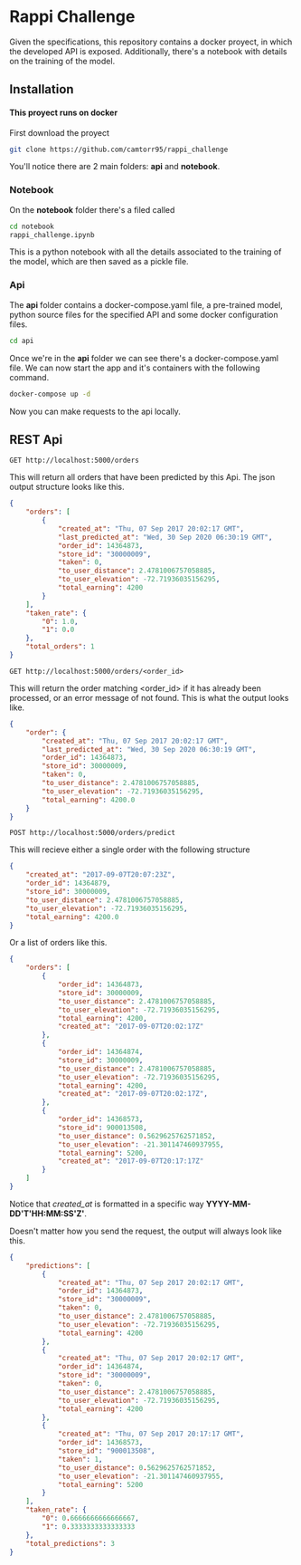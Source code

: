 # Rappi Challenge

Given the specifications, this repository contains a docker proyect, in which the developed API is exposed. Additionally, there's a notebook with details on the training of the model.

## Installation

#### This proyect runs on docker

First download the proyect

```bash
git clone https://github.com/camtorr95/rappi_challenge
```

You'll notice there are 2 main folders: **api** and **notebook**.

### Notebook
On the **notebook** folder there's a filed called


```bash
cd notebook
rappi_challenge.ipynb
```

This is a python notebook with all the details associated to the training of the model, which are then saved as a pickle file.

### Api

The **api** folder contains a docker-compose.yaml file, a pre-trained model, python source files for the specified API and some docker configuration files.

```bash
cd api
```

Once we're in the **api** folder we can see there's a docker-compose.yaml file. We can now start the app and it's containers with the following command.

```bash
docker-compose up -d
```

Now you can make requests to the api locally.

## REST Api

```url
GET http://localhost:5000/orders
```
This will return all orders that have been predicted by this Api. The json output structure looks like this.

```json
{
    "orders": [
        {
            "created_at": "Thu, 07 Sep 2017 20:02:17 GMT",
            "last_predicted_at": "Wed, 30 Sep 2020 06:30:19 GMT",
            "order_id": 14364873,
            "store_id": "30000009",
            "taken": 0,
            "to_user_distance": 2.4781006757058885,
            "to_user_elevation": -72.71936035156295,
            "total_earning": 4200
        }
    ],
    "taken_rate": {
        "0": 1.0,
        "1": 0.0
    },
    "total_orders": 1
}
```


```url
GET http://localhost:5000/orders/<order_id>
```
This will return the order matching <order_id> if it has already been processed, or an error message of not found. This is what the output looks like.

```json
{
    "order": {
        "created_at": "Thu, 07 Sep 2017 20:02:17 GMT",
        "last_predicted_at": "Wed, 30 Sep 2020 06:30:19 GMT",
        "order_id": 14364873,
        "store_id": 30000009,
        "taken": 0,
        "to_user_distance": 2.4781006757058885,
        "to_user_elevation": -72.71936035156295,
        "total_earning": 4200.0
    }
}
```


```url
POST http://localhost:5000/orders/predict
```
This will recieve either a single order with the following structure

```json
{
    "created_at": "2017-09-07T20:07:23Z",
    "order_id": 14364879,
    "store_id": 30000009,
    "to_user_distance": 2.4781006757058885,
    "to_user_elevation": -72.71936035156295,
    "total_earning": 4200.0
}
```

Or a list of orders like this.

```json
{
    "orders": [
        {
            "order_id": 14364873,
            "store_id": 30000009,
            "to_user_distance": 2.4781006757058885,
            "to_user_elevation": -72.71936035156295,
            "total_earning": 4200,
            "created_at": "2017-09-07T20:02:17Z"
        },
        {
            "order_id": 14364874,
            "store_id": 30000009,
            "to_user_distance": 2.4781006757058885,
            "to_user_elevation": -72.71936035156295,
            "total_earning": 4200,
            "created_at": "2017-09-07T20:02:17Z",
        },
        {
            "order_id": 14368573,
            "store_id": 900013508,
            "to_user_distance": 0.5629625762571852,
            "to_user_elevation": -21.301147460937955,
            "total_earning": 5200,
            "created_at": "2017-09-07T20:17:17Z"
        }
    ]
}
```

Notice that *created_at* is formatted in a specific way **YYYY-MM-DD'T'HH:MM:SS'Z'**.

Doesn't matter how you send the request, the output will always look like this.

```json
{
    "predictions": [
        {
            "created_at": "Thu, 07 Sep 2017 20:02:17 GMT",
            "order_id": 14364873,
            "store_id": "30000009",
            "taken": 0,
            "to_user_distance": 2.4781006757058885,
            "to_user_elevation": -72.71936035156295,
            "total_earning": 4200
        },
        {
            "created_at": "Thu, 07 Sep 2017 20:02:17 GMT",
            "order_id": 14364874,
            "store_id": "30000009",
            "taken": 0,
            "to_user_distance": 2.4781006757058885,
            "to_user_elevation": -72.71936035156295,
            "total_earning": 4200
        },
        {
            "created_at": "Thu, 07 Sep 2017 20:17:17 GMT",
            "order_id": 14368573,
            "store_id": "900013508",
            "taken": 1,
            "to_user_distance": 0.5629625762571852,
            "to_user_elevation": -21.301147460937955,
            "total_earning": 5200
        }
    ],
    "taken_rate": {
        "0": 0.6666666666666667,
        "1": 0.3333333333333333
    },
    "total_predictions": 3
}
```